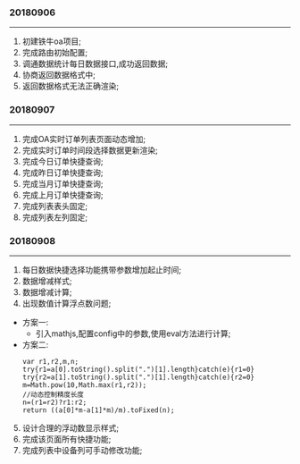 
### 20180906
---
1. 初建铁牛oa项目;
2. 完成路由初始配置;
3. 调通数据统计每日数据接口,成功返回数据;
4. 协商返回数据格式中;
5. 返回数据格式无法正确渲染;

### 20180907
---
1. 完成OA实时订单列表页面动态增加;
2. 完成实时订单时间段选择数据更新渲染;
3. 完成今日订单快捷查询;
4. 完成昨日订单快捷查询;
5. 完成当月订单快捷查询;
6. 完成上月订单快捷查询;
7. 完成列表表头固定;
8. 完成列表左列固定;

### 20180908
---
1. 每日数据快捷选择功能携带参数增加起止时间;
2. 数据增减样式;
3. 数据增减计算;
4. 出现数值计算浮点数问题;
- 方案一:
   - 引入mathjs,配置config中的参数,使用eval方法进行计算;
- 方案二:
    ```
    var r1,r2,m,n;
    try{r1=a[0].toString().split(".")[1].length}catch(e){r1=0}
    try{r2=a[1].toString().split(".")[1].length}catch(e){r2=0}
    m=Math.pow(10,Math.max(r1,r2));
    //动态控制精度长度
    n=(r1=r2)?r1:r2;
    return ((a[0]*m-a[1]*m)/m).toFixed(n);
    ```
5. 设计合理的浮动数显示样式;
6. 完成该页面所有快捷功能;
7. 完成列表中设备列可手动修改功能;
